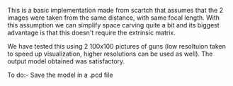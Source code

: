 This is a basic implementation made from scartch that assumes that the 2 images were taken from the same distance, with same focal length.
With this assumption we can simplify space carving quite a bit and its biggest advantage is that this doesn't require the extrinsic matrix.

We have tested this using 2 100x100 pictures of guns (low resoltuion taken to speed up visualization, higher resolutions can be used as well).
The output model obtained was satisfactory.

To do:-
Save the model in a .pcd file
